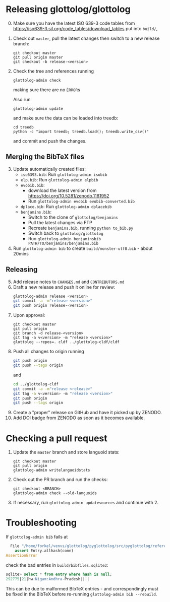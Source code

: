 
Releasing glottolog/glottolog
=============================

0. Make sure you have the latest ISO 639-3 code tables from 
   https://iso639-3.sil.org/code_tables/download_tables
   put into `build/`,
1. Check out `master`, pull the latest changes then switch to a new release branch:
   ```
   git checkout master
   git pull origin master
   git checkout -b release-<version>
   ```
2. Check the tree and references running
   ```
   glottolog-admin check
   ```
   making sure there are no `ÈRROR`s

   Also run
   ```shell script
   glottolog-admin update
   ```
   and make sure the data can be loaded into treedb:
   ```
   cd treedb
   python -c "import treedb; treedb.load(); treedb.write_csv()"
   ```
   and commit and push the changes.

Merging the BibTeX files
------------------------

3. Update automatically created files:
   - `iso6393.bib`: Run `glottolog-admin isobib`
   - `elp.bib`: Run `glottolog-admin elpbib`
   - `evobib.bib`:
     - download the latest version from https://doi.org/10.5281/zenodo.1181952
     - Run `glottolog-admin evobib evobib-converted.bib`
   - `dplace.bib`: Run `glottolog-admin dplacebib`
   - `benjamins.bib`:
     - Switch to the clone of `glottolog/benjamins`
     - Pull the latest changes via FTP 
     - Recreate `benjamins.bib`, running `python to_bib.py`
     - Switch back to `glottolog/glottolog`
     - Run `glottolog-admin benjaminsbib PATH/TO/benjamins/benjamins.bib`
4. Run `glottolog-admin bib` to create `build/monster-utf8.bib` - about 20mins

Releasing
---------

5. Add release notes to `CHANGES.md` and `CONTRIBUTORS.md`
6. Draft a new release and push it online for review:
   ```bash
   glottolog-admin release <version>
   git commit -a -m"release <version>"
   git push origin release-<version>
   ```
7. Upon approval:
   ```
   git checkout master
   git pull origin
   git branch -d release-<version>
   git tag -a v<version> -m "release <version>"
   glottolog --repos=. cldf ../glottolog-cldf/cldf
   ```
8. Push all changes to origin running
   ```bash
   git push origin
   git push --tags origin
   ```
   and
   ```bash
   cd ../glottolog-cldf
   git commit -a -m"release <release>"
   git tag -a v<version> -m "release <version>"
   git push origin
   git push --tags origin
   ```
9. Create a "proper" release on GitHub and have it picked up by ZENODO.
10. Add DOI badge from ZENODO as soon as it becomes available.


Checking a pull request
=======================

1. Update the `master` branch and store languoid stats:
   ```
   git checkout master
   git pull origin
   glottolog-admin writelanguoidstats
   ```
2. Check out the PR branch and run the checks:
   ```
   git checkout <BRANCH>
   glottolog-admin check --old-languoids
   ```
3. If necessary, run `glottolog-admin updatesources` and continue with 2.


Troubleshooting
===============

If `glottolog-admin bib` fails at
```python
  File "/home/forkel/venvs/glottolog/pyglottolog/src/pyglottolog/references/bibfiles_db.py", line 559, in assign_ids
    assert Entry.allhash(conn)
AssertionError
```
check the bad entries in `build/bibfiles.sqlite3`:
```sql
sqlite> select * from entry where hash is null;
292775|21|hw:Nigam:Andhra-Pradesh||||
```

This can be due to malformed BibTeX entries - and correspondingly must
be fixed in the BibTeX before re-running `glottolog-admin bib --rebuild`.

